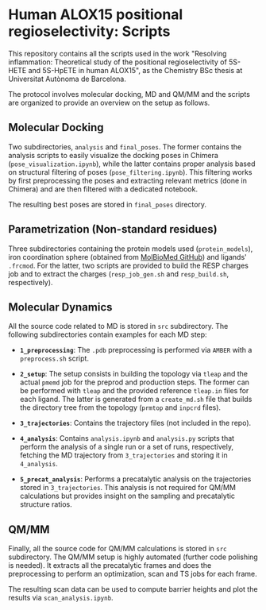 # __Human ALOX15 positional regioselectivity: Scripts__
This repository contains all the scripts used in the work "Resolving inflammation: Theoretical study of the positional regioselectivity of 5S-HETE and 5S-HpETE in human ALOX15", as the Chemistry BSc thesis at Universitat Autònoma de Barcelona. 

The protocol involves molecular docking, MD and QM/MM and the scripts are organized to provide an overview on the setup as follows.

## __Molecular Docking__
Two subdirectories, `analysis` and `final_poses`. The former contains the analysis scripts to easily visualize the docking poses in Chimera (`pose_visualization.ipynb`), while the latter contains proper analysis based on structural filtering of poses (`pose_filtering.ipynb`). This filtering works by first preprocessing the poses and extracting relevant metrics (done in Chimera) and are then filtered with a dedicated notebook. 

The resulting best poses are stored in `final_poses` directory. 

## __Parametrization (Non-standard residues)__
Three subdirectories containing the protein models used (`protein_models`), iron coordination sphere (obtained from [MolBioMed GitHub](https://github.com/MolBioMedUAB/AMBER_parameters)) and ligands' `.frcmod`. For the latter, two scripts are provided to build the RESP charges job and to extract the charges (`resp_job_gen.sh` and `resp_build.sh`, respectively).     

## __Molecular Dynamics__
All the source code related to MD is stored in `src` subdirectory. The following subdirectories contain examples for each MD step:

- **`1_preprocessing`**: The `.pdb` preprocessing is performed via `AMBER` with a `preprocess.sh` script. 

- **`2_setup`**: The setup consists in building the topology via `tleap` and the actual `pmemd` job for the preprod and production steps. The former can be performed with `tleap` and the provided reference `tleap.in` files for each ligand. The latter is generated from a `create_md.sh` file that builds the directory tree from the topology (`prmtop` and `inpcrd` files).   

- **`3_trajectories`**: Contains the trajectory files (not included in the repo). 

- **`4_analysis`**: Contains `analysis.ipynb` and `analysis.py` scripts that perform the analysis of a single run or a set of runs, respectively, fetching the MD trajectory from `3_trajectories` and storing it in `4_analysis`. 

- **`5_precat_analysis`**: Performs a precatalytic analysis on the trajectories stored in `3_trajectories`. This analysis is not required for QM/MM calculations but provides insight on the sampling and precatalytic structure ratios. 


## __QM/MM__
Finally, all the source code for QM/MM calculations is stored in `src` subdirectory. The QM/MM setup is highly automated (further code polishing is needed). It extracts all the precatalytic frames and does the preprocessing to perform an optimization, scan and TS jobs for each frame. 

The resulting scan data can be used to compute barrier heights and plot the results via `scan_analysis.ipynb`. 
